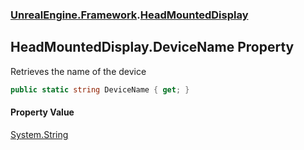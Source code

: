 ### [UnrealEngine.Framework](./UnrealEngine-Framework.md 'UnrealEngine.Framework').[HeadMountedDisplay](./HeadMountedDisplay.md 'UnrealEngine.Framework.HeadMountedDisplay')
## HeadMountedDisplay.DeviceName Property
Retrieves the name of the device  
```csharp
public static string DeviceName { get; }
```
#### Property Value
[System.String](https://docs.microsoft.com/en-us/dotnet/api/System.String 'System.String')  
